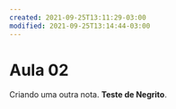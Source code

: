 ```yaml
---
created: 2021-09-25T13:11:29-03:00
modified: 2021-09-25T13:14:44-03:00
---
```


# Aula 02

Criando uma outra nota. **Teste de Negrito**.
